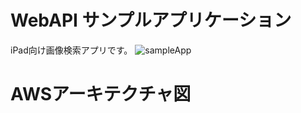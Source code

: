 # WebAPI サンプルアプリケーション

iPad向け画像検索アプリです。
![sampleApp](https://user-images.githubusercontent.com/126561077/227759269-2d51ebf2-a144-44d2-a994-9f02e773b0e9.gif)

# AWSアーキテクチャ図
